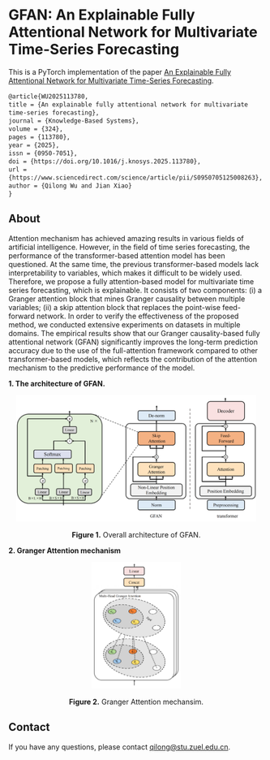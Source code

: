 # GFAN: An Explainable Fully Attentional Network for Multivariate Time-Series Forecasting

This is a PyTorch implementation of the paper [An Explainable Fully Attentional Network for Multivariate Time-Series Forecasting](https://doi.org/10.1016/j.knosys.2025.113780).

```
@article{WU2025113780,
title = {An explainable fully attentional network for multivariate time-series forecasting},
journal = {Knowledge-Based Systems},
volume = {324},
pages = {113780},
year = {2025},
issn = {0950-7051},
doi = {https://doi.org/10.1016/j.knosys.2025.113780},
url = {https://www.sciencedirect.com/science/article/pii/S0950705125008263},
author = {Qilong Wu and Jian Xiao}
}
```

## About
Attention mechanism has achieved amazing results in various fields of artificial intelligence. However, in the field of time series forecasting, the performance of the transformer-based attention model has been questioned. At the same time, the previous transformer-based models lack interpretability to variables, which makes it difficult to be widely used. Therefore, we propose a fully attention-based model for multivariate time series forecasting, which is explainable. It consists of two components: (i) a Granger attention block that mines Granger causality between multiple variables; (ii) a skip attention block that replaces the point-wise feed-forward network. In order to verify the effectiveness of the proposed method, we conducted extensive experiments on datasets in multiple domains. The empirical results show that our Granger causality-based fully attentional network (GFAN) significantly improves the long-term prediction accuracy due to the use of the full-attention framework compared to other transformer-based models, which reflects the contribution of the attention mechanism to the predictive performance of the model.

**1. The architecture of GFAN.**

<p align="center">
<img src=".\pic\framework.png" height = "250" alt="" align=center />
<br><br>
<b>Figure 1.</b> Overall architecture of GFAN.
</p>

**2. Granger Attention mechanism**

<p align="center">
<img src=".\pic\Granger_Attention.png" height = "250" alt="" align=center />
<br><br>
<b>Figure 2.</b> Granger Attention mechansim.
</p>

## Contact
If you have any questions, please contact [qilong@stu.zuel.edu.cn](202021080121@stu.zuel.edu.cn).
